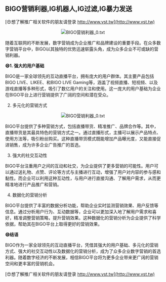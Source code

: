## **BIGO营销利器,IG机器人,IG过滤,IG暴力发送**

[😍想了解推广相关软件的朋友请登录 http://www.vst.tw](http://www.vst.tw)

 <center><img src="https://vst.tw/MP4/tuiguang/png/0.png" alt="BIGO营销利器_0.txt"></center>

随着互联网的不断发展，数字营销成为企业推广和品牌建设的重要手段。在众多数字营销平台中，BIGO以其独特的优势迅速崭露头角，成为众多企业不可或缺的营销利器。

**😄1. 强大的用户基础**

BIGO是一家全球领先的互动直播平台，拥有庞大的用户群体。其主要产品包括BIGO LIVE、LIKEE、和BIGO LIVE Gaming等，涵盖了视频直播、短视频、以及游戏直播等多种形式，吸引了数亿用户的关注和使用。这一庞大的用户基础为企业在BIGO平台上进行营销提供了广阔的空间和潜在受众。

2. 多元化的营销方式

 <center><img src="https://vst.tw/MP4/tuiguang/png/5.png" alt="BIGO营销利器_0.txt"></center>

BIGO平台提供了多种营销方式，包括直播带货、精准推广、品牌合作等。其中，直播带货是其最具特色的营销方式之一。通过直播形式，主播可以展示产品特点、使用方法等，吸引粉丝购买。这种直播带货模式既能增加产品曝光度，又能直接促进销售，成为许多企业广告推广的首选。

3. 强大的社交互动性

BIGO平台注重用户之间的互动和社交，为企业提供了更多营销的可能性。用户可以通过送礼物、点赞、评论等方式与主播进行互动，增强了用户对内容的参与感和黏性。而企业可以利用这种互动性，与用户进行直接沟通、了解用户需求，从而更精准地进行产品推广和营销。

4. 数据化的营销分析

BIGO平台提供了丰富的数据分析功能，帮助企业实时监测营销效果、用户反馈等信息。通过分析用户行为、互动数据等，企业可以更加深入地了解用户需求和喜好，精准调整营销策略，提升营销效果。这种数据化的营销分析为企业提供了科学依据，帮助其在BIGO平台上取得更好的营销效果。

**😄结语**

BIGO作为一家全球领先的互动直播平台，凭借其强大的用户基础、多元化的营销方式、强大的社交互动性以及数据化的营销分析，成为了众多企业数字营销的首选利器。随着数字经济的不断发展，相信BIGO平台将为更多企业带来更广阔的营销空间和更丰富的营销机会。

[😍想了解推广相关软件的朋友请登录 http://www.vst.tw](http://www.vst.tw)



